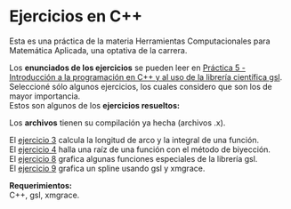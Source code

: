 # Ejercicios en C++
Esta es una práctica de la materia Herramientas Computacionales para Matemática Aplicada, una optativa de la carrera.

Los **enunciados de los ejercicios** se pueden leer en [Práctica 5 - Introducción a la programación en C++ y al uso de la librería científica gsl](https://github.com/LautaroOchotorena/Ejercicios/blob/main/Pr%C3%A1ctica%205%20-%20Introducci%C3%B3n%20a%20la%20programaci%C3%B3n%20en%20C%2B%2B%20y%20al%20uso%20de%20la%20librer%C3%ADa%20cient%C3%ADfica%20gsl.pdf).<br>
Seleccioné sólo algunos ejercicios, los cuales considero que son los de mayor importancia.<br>
Estos son algunos de los **ejercicios resueltos:**

Los **archivos** tienen su compilación ya hecha (archivos .x).

El [ejercicio 3](https://github.com/LautaroOchotorena/Ejercicios/blob/main/Ejercicio3.cpp) calcula la longitud de arco y la integral de una función.<br>
El [ejercicio 4](https://github.com/LautaroOchotorena/Ejercicios/blob/main/Ejercicio4.cpp) halla una raíz de una función con el método de biyección.<br>
El [ejercicio 8](https://github.com/LautaroOchotorena/Ejercicios/blob/main/Ejercicio8.cpp) grafica algunas funciones especiales de la librería gsl.<br>
El [ejercicio 9](https://github.com/LautaroOchotorena/Ejercicios/blob/main/Ejercicio9.cpp) grafica un spline usando gsl y xmgrace.<br>

**Requerimientos:**<br>
C++, gsl, xmgrace.
